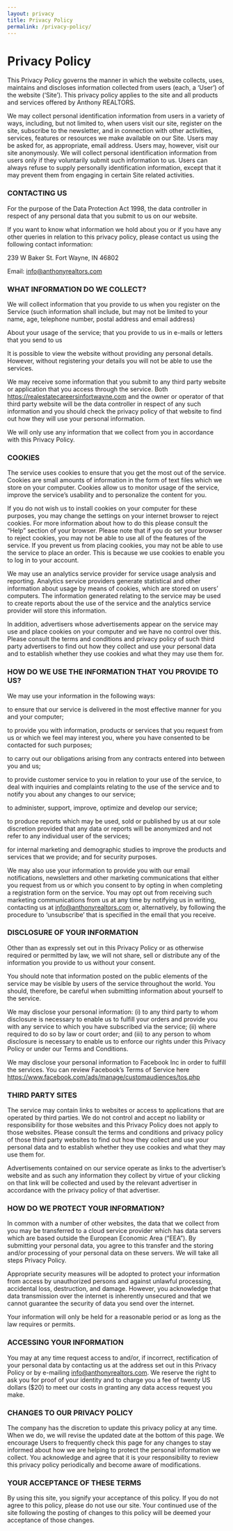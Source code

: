 ```yaml
---
layout: privacy
title: Privacy Policy
permalink: /privacy-policy/
---
```

<div class="privacy-page">
<h1>Privacy Policy</h1>
<p>This Privacy Policy governs the manner in which the website collects, uses, maintains and discloses information collected from users (each, a ‘User’) of the website (‘Site’). This privacy policy applies to the site and all products and services offered by Anthony REALTORS.</p>

<p>We may collect personal identification information from users in a variety of ways, including, but not limited to, when users visit our site, register on the site, subscribe to the newsletter, and in connection with other activities, services, features or resources we make available on our Site. Users may be asked for, as appropriate, email address. Users may, however, visit our site anonymously. We will collect personal identification information from users only if they voluntarily submit such information to us. Users can always refuse to supply personally identification information, except that it may prevent them from engaging in certain Site related activities.</p>

<h3>CONTACTING US</h3>

<p>For the purpose of the Data Protection Act 1998, the data controller in respect of any personal data that you submit to us on our website.</p>

<p>If you want to know what information we hold about you or if you have any other queries in relation to this privacy policy, please contact us using the following contact information:</p>

<p>239 W Baker St. Fort Wayne, IN 46802</p>

<p>Email: <a href="mailto:info@anthonyrealtors.com">info@anthonyrealtors.com</a></p>

<h3>WHAT INFORMATION DO WE COLLECT?</h3>

<p>We will collect information that you provide to us when you register on the Service (such information shall include, but may not be limited to your name, age, telephone number, postal address and email address)</p>

<p>About your usage of the service; that you provide to us in e-mails or letters that you send to us</p>

<p>It is possible to view the website without providing any personal details. However, without registering your details you will not be able to use the services.</p>

<p>We may receive some information that you submit to any third party website or application that you access through the service. Both <a href="https://realestatecareersinfortwayne.com" target="_blank">https://realestatecareersinfortwayne.com</a> and the owner or operator of that third party website will be the data controller in respect of any such information and you should check the privacy policy of that website to find out how they will use your personal information.  </p>

<p>We will only use any information that we collect from you in accordance with this Privacy Policy.</p>

<h3>COOKIES</h3>

<p>The service uses cookies to ensure that you get the most out of the service. Cookies are small amounts of information in the form of text files which we store on your computer. Cookies allow us to monitor usage of the service, improve the service’s usability and to personalize the content for you.</p>

<p>If you do not wish us to install cookies on your computer for these purposes, you may change the settings on your internet browser to reject cookies. For more information about how to do this please consult the “Help” section of your browser. Please note that if you do set your browser to reject cookies, you may not be able to use all of the features of the service. If you prevent us from placing cookies, you may not be able to use the service to place an order. This is because we use cookies to enable you to log in to your account.</p>

<p>We may use an analytics service provider for service usage analysis and reporting. Analytics service providers generate statistical and other information about usage by means of cookies, which are stored on users’ computers. The information generated relating to the service may be used to create reports about the use of the service and the analytics service provider will store this information.</p>

<p>In addition, advertisers whose advertisements appear on the service may use and place cookies on your computer and we have no control over this. Please consult the terms and conditions and privacy policy of such third party advertisers to find out how they collect and use your personal data and to establish whether they use cookies and what they may use them for.</p>

<h3>HOW DO WE USE THE INFORMATION THAT YOU PROVIDE TO US?</h3>

<p>We may use your information in the following ways:</p>

<p class="indent">to ensure that our service is delivered in the most effective manner for you and your computer;</p>

<p class="indent">to provide you with information, products or services that you request from us or which we feel may interest you, where you have consented to be contacted for such purposes;</p>

<p class="indent">to carry out our obligations arising from any contracts entered into between you and us;</p>

<p class="indent">to provide customer service to you in relation to your use of the service, to deal with inquiries and complaints relating to the use of the service and to notify you about any changes to our service;</p>

<p class="indent">to administer, support, improve, optimize and develop our service;</p>

<p class="indent">to produce reports which may be used, sold or published by us at our sole discretion provided that any data or reports will be anonymized and not refer to any individual user of the services;</p>

<p class="indent">for internal marketing and demographic studies to improve the products and services that we provide; and for security purposes.</p>

<p>We may also use your information to provide you with our email notifications, newsletters and other marketing communications that either you request from us or which you consent to by opting in when completing a registration form on the service. You may opt out from receiving such marketing communications from us at any time by notifying us in writing, contacting us at <a href="mailto:info@anthonyrealtors.com">info@anthonyrealtors.com</a> or, alternatively, by following the procedure to ‘unsubscribe’ that is specified in the email that you receive.</p>

<h3>DISCLOSURE OF YOUR INFORMATION</h3>

<p>Other than as expressly set out in this Privacy Policy or as otherwise required or permitted by law, we will not share, sell or distribute any of the information you provide to us without your consent.</p>

<p>You should note that information posted on the public elements of the service may be visible by users of the service throughout the world. You should, therefore, be careful when submitting information about yourself to the service.</p>

<p>We may disclose your personal information: (i) to any third party to whom disclosure is necessary to enable us to fulfill your orders and provide you with any service to which you have subscribed via the service; (ii) where required to do so by law or court order; and (iii) to any person to whom disclosure is necessary to enable us to enforce our rights under this Privacy Policy or under our Terms and Conditions.</p>

<p>We may disclose your personal information to Facebook Inc in order to fulfill the services. You can review Facebook’s Terms of Service here <a href="https://www.facebook.com/ads/manage/customaudiences/tos.php" target="_blank">https://www.facebook.com/ads/manage/customaudiences/tos.php</a></p>

<h3>THIRD PARTY SITES</h3>

<p>The service may contain links to websites or access to applications that are operated by third parties. We do not control and accept no liability or responsibility for those websites and this Privacy Policy does not apply to those websites. Please consult the terms and conditions and privacy policy of those third party websites to find out how they collect and use your personal data and to establish whether they use cookies and what they may use them for.</p>

<p>Advertisements contained on our service operate as links to the advertiser’s website and as such any information they collect by virtue of your clicking on that link will be collected and used by the relevant advertiser in accordance with the privacy policy of that advertiser.</p>

<h3>HOW DO WE PROTECT YOUR INFORMATION?</h3>

<p>In common with a number of other websites, the data that we collect from you may be transferred to a cloud service provider which has data servers which are based outside the European Economic Area (“EEA”). By submitting your personal data, you agree to this transfer and the storing and/or processing of your personal data on these servers. We will take all steps Privacy Policy.</p>

<p>Appropriate security measures will be adopted to protect your information from access by unauthorized persons and against unlawful processing, accidental loss, destruction, and damage. However, you acknowledge that data transmission over the internet is inherently unsecured and that we cannot guarantee the security of data you send over the internet.</p>

<p>Your information will only be held for a reasonable period or as long as the law requires or permits.</p>

<h3>ACCESSING YOUR INFORMATION</h3>

<p>You may at any time request access to and/or, if incorrect, rectification of your personal data by contacting us at the address set out in this Privacy Policy or by e-mailing <a href="mailto:info@anthonyrealtors.com">info@anthonyrealtors.com</a>. We reserve the right to ask you for proof of your identity and to charge you a fee of twenty US dollars ($20) to meet our costs in granting any data access request you make.</p>

<h3>CHANGES TO OUR PRIVACY POLICY </h3>

<p>The company has the discretion to update this privacy policy at any time. When we do, we will revise the updated date at the bottom of this page. We encourage Users to frequently check this page for any changes to stay informed about how we are helping to protect the personal information we collect. You acknowledge and agree that it is your responsibility to review this privacy policy periodically and become aware of modifications.</p>

<h3>YOUR ACCEPTANCE OF THESE TERMS </h3>

<p>By using this site, you signify your acceptance of this policy. If you do not agree to this policy, please do not use our site. Your continued use of the site following the posting of changes to this policy will be deemed your acceptance of those changes.</p>
</div>
